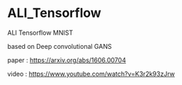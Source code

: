 # ALI_Tensorflow

ALI Tensorflow MNIST

based on Deep convolutional GANS

paper : https://arxiv.org/abs/1606.00704

video : https://www.youtube.com/watch?v=K3r2k93zJrw
